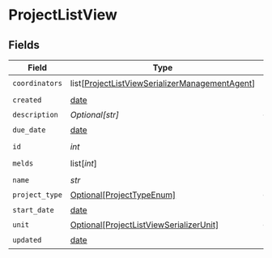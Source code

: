 # ProjectListView


## Fields

| Field                                                                                                             | Type                                                                                                              | Required                                                                                                          | Description                                                                                                       |
| ----------------------------------------------------------------------------------------------------------------- | ----------------------------------------------------------------------------------------------------------------- | ----------------------------------------------------------------------------------------------------------------- | ----------------------------------------------------------------------------------------------------------------- |
| `coordinators`                                                                                                    | list[[ProjectListViewSerializerManagementAgent](../../models/shared/projectlistviewserializermanagementagent.md)] | :heavy_check_mark:                                                                                                | N/A                                                                                                               |
| `created`                                                                                                         | [date](https://docs.python.org/3/library/datetime.html#date-objects)                                              | :heavy_check_mark:                                                                                                | N/A                                                                                                               |
| `description`                                                                                                     | *Optional[str]*                                                                                                   | :heavy_minus_sign:                                                                                                | N/A                                                                                                               |
| `due_date`                                                                                                        | [date](https://docs.python.org/3/library/datetime.html#date-objects)                                              | :heavy_check_mark:                                                                                                | N/A                                                                                                               |
| `id`                                                                                                              | *int*                                                                                                             | :heavy_check_mark:                                                                                                | N/A                                                                                                               |
| `melds`                                                                                                           | list[*int*]                                                                                                       | :heavy_check_mark:                                                                                                | N/A                                                                                                               |
| `name`                                                                                                            | *str*                                                                                                             | :heavy_check_mark:                                                                                                | N/A                                                                                                               |
| `project_type`                                                                                                    | [Optional[ProjectTypeEnum]](../../models/shared/projecttypeenum.md)                                               | :heavy_minus_sign:                                                                                                | N/A                                                                                                               |
| `start_date`                                                                                                      | [date](https://docs.python.org/3/library/datetime.html#date-objects)                                              | :heavy_check_mark:                                                                                                | N/A                                                                                                               |
| `unit`                                                                                                            | [Optional[ProjectListViewSerializerUnit]](../../models/shared/projectlistviewserializerunit.md)                   | :heavy_minus_sign:                                                                                                | N/A                                                                                                               |
| `updated`                                                                                                         | [date](https://docs.python.org/3/library/datetime.html#date-objects)                                              | :heavy_check_mark:                                                                                                | N/A                                                                                                               |